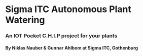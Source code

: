 
Sigma ITC Autonomous Plant Watering
===================================
### An IOT Pocket C.H.I.P project for your plants
#### By Niklas Nauber & Gunnar Ahlbom at Sigma ITC, Gothenburg
